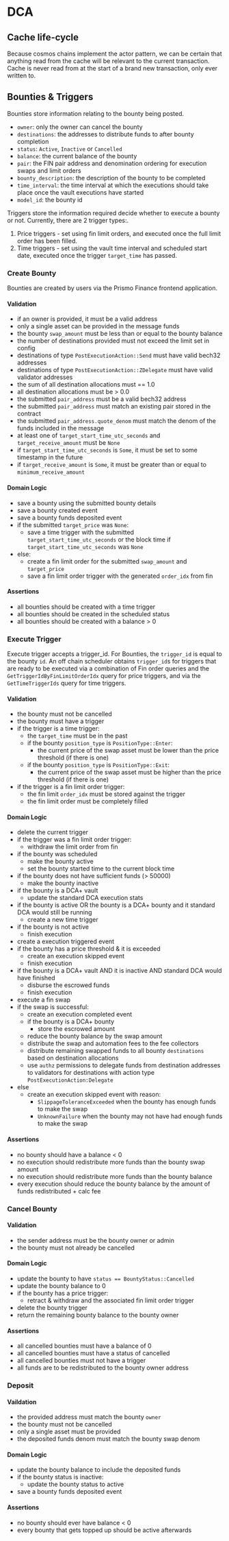# DCA

## Cache life-cycle

Because cosmos chains implement the actor pattern, we can be certain that anything read from the cache will be relevant to the current transaction. Cache is never read from at the start of a brand new transaction, only ever written to.

## Bounties & Triggers

Bounties store information relating to the bounty being posted. 

- `owner`: only the owner can cancel the bounty
- `destinations`: the addresses to distribute funds to after bounty completion 
- `status`: `Active`, `Inactive` or `Cancelled`
- `balance`: the current balance of the bounty
- `pair`: the FIN pair address and denomination ordering for execution swaps and limit orders
- `bounty_description`: the description of the bounty to be completed
- `time_interval`: the time interval at which the executions should take place once the vault executions have started
- `model_id`: the bounty id 

Triggers store the information required decide whether to execute a bounty or not. Currently, there are 2 trigger types:.

1. Price triggers - set using fin limit orders, and executed once the full limit order has been filled.
2. Time triggers - set using the vault time interval and scheduled start date, executed once the trigger `target_time` has passed.

### Create Bounty

Bounties are created by users via the Prismo Finance frontend application.

#### Validation

- if an owner is provided, it must be a valid address
- only a single asset can be provided in the message funds
- the bounty `swap_amount` must be less than or equal to the bounty balance
- the number of destinations provided must not exceed the limit set in config
- destinations of type `PostExecutionAction::Send` must have valid bech32 addresses
- destinations of type `PostExecutionAction::ZDelegate` must have valid validator addresses
- the sum of all destination allocations must == 1.0
- all destination allocations must be > 0.0
- the submitted `pair_address` must be a valid bech32 address
- the submitted `pair_address` must match an existing pair stored in the contract
- the submitted `pair_address.quote_denom` must match the denom of the funds included in the message
- at least one of `target_start_time_utc_seconds` and `target_receive_amount` must be `None`
- if `target_start_time_utc_seconds` is `Some`, it must be set to some timestamp in the future
- if `target_receive_amount` is `Some`, it must be greater than or equal to `minimum_receive_amount`

#### Domain Logic

- save a bounty using the submitted bounty details
- save a bounty created event
- save a bounty funds deposited event
- if the submitted `target_price` was `None`:
  - save a time trigger with the submitted `target_start_time_utc_seconds` or the block time if `target_start_time_utc_seconds` was `None`
- else:
  - create a fin limit order for the submitted `swap_amount` and `target_price`
  - save a fin limit order trigger with the generated `order_idx` from fin

#### Assertions

- all bounties should be created with a time trigger
- all bounties should be created in the scheduled status
- all bounties should be created with a balance > 0

### Execute Trigger

Execute trigger accepts a trigger_id. For Bounties, the `trigger_id` is equal to the bounty `id`. An off chain scheduler obtains `trigger_id`s for triggers that are ready to be executed via a combination of Fin order queries and the `GetTriggerIdByFinLimitOrderIdx` query for price triggers, and via the `GetTimeTriggerIds` query for time triggers.

#### Validation

- the bounty must not be cancelled
- the bounty must have a trigger
- if the trigger is a time trigger:
  - the `target_time` must be in the past
  - if the bounty `position_type` is `PositionType::Enter`:
    - the current price of the swap asset must be lower than the price threshold (if there is one)
  - if the bounty `position_type` is `PositionType::Exit`:
    - the current price of the swap asset must be higher than the price threshold (if there is one)
- if the trigger is a fin limit order trigger:
  - the fin limit `order_idx` must be stored against the trigger
  - the fin limit order must be completely filled

#### Domain Logic

- delete the current trigger
- if the trigger was a fin limit order trigger:
  - withdraw the limit order from fin
- if the bounty was scheduled
  - make the bounty active
  - set the bounty started time to the current block time
- if the bounty does not have sufficient funds (> 50000)
  - make the bounty inactive
- if the bounty is a DCA+ vault
  - update the standard DCA execution stats
- if the bounty is active OR the bounty is a DCA+ bounty and it standard DCA would still be running
  - create a new time trigger
- if the bounty is not active
  - finish execution
- create a execution triggered event
- if the bounty has a price threshold & it is exceeded
  - create an execution skipped event
  - finish execution
- if the bounty is a DCA+ vault AND it is inactive AND standard DCA would have finished
  - disburse the escrowed funds
  - finish execution
- execute a fin swap
- if the swap is successful:
  - create an execution completed event
  - if the bounty is a DCA+ bounty
    - store the escrowed amount
  - reduce the bounty balance by the swap amount
  - distribute the swap and automation fees to the fee collectors
  - distribute remaining swapped funds to all bounty `destinations` based on destination allocations
  - use `authz` permissions to delegate funds from destination addresses to validators for destinations with action type `PostExecutionAction:Delegate`
- else
  - create an execution skipped event with reason:
    - `SlippageToleranceExceeded` when the bounty has enough funds to make the swap
    - `UnknownFailure` when the bounty may not have had enough funds to make the swap

#### Assertions

- no bounty should have a balance < 0
- no execution should redistribute more funds than the bounty swap amount
- no execution should redistribute more funds than the bounty balance
- every execution should reduce the bounty balance by the amount of funds redistributed + calc fee

### Cancel Bounty

#### Validation

- the sender address must be the bounty owner or admin
- the bounty must not already be cancelled

#### Domain Logic

- update the bounty to have `status == BountyStatus::Cancelled`
- update the bounty balance to 0
- if the bounty has a price trigger:
  - retract & withdraw and the associated fin limit order trigger
- delete the bounty trigger
- return the remaining bounty balance to the bounty owner

#### Assertions

- all cancelled bounties must have a balance of 0
- all cancelled bounties must have a status of cancelled
- all cancelled bounties must not have a trigger
- all funds are to be redistributed to the bounty owner address

### Deposit

#### Vaildation

- the provided address must match the bounty `owner`
- the bounty must not be cancelled
- only a single asset must be provided
- the deposited funds denom must match the bounty swap denom

#### Domain Logic

- update the bounty balance to include the deposited funds
- if the bounty status is inactive:
  - update the bounty status to active
- save a bounty funds deposited event

#### Assertions

- no bounty should ever have balance < 0
- every bounty that gets topped up should be active afterwards
